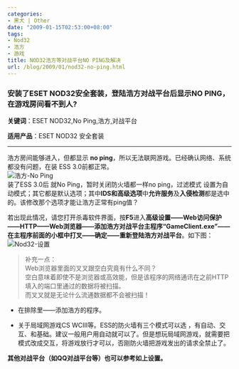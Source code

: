 ```yaml
---
categories:
- 黑犬 | Other
date: "2009-01-15T02:53:00+08:00"
tags:
- Nod32
- 浩方
- 游戏
title: NOD32浩方等对战平台NO PING及解决
url: /blog/2009/01/nod32-no-ping.html
---
```

### 安装了ESET NOD32安全套装，登陆浩方对战平台后显示NO PING，在游戏房间看不到人?

**关键词**：ESET NOD32,No Ping,浩方,对战平台  

**适用产品**：ESET NOD32 安全套装  
* * *
<!--more-->
浩方房间能够进入，但都显示 **no ping**，所以无法联网游戏。已经确认网络、系统都没有问题，在装 ESS 3.0前都正常。  
![浩方-No Ping](/images/posts/no-ping.png)  
装了ESS 3.0后 就No Ping，暂时关闭防火墙都一样no ping，过滤模式 设置为自动模式；其它都是默认选项；其中**IDS和高级选项**中**允许服务**及**入侵检测**都是选中的。该修改那个选项才能让浩方正常有ping值？

若出现此情况，请您打开杀毒软件界面，按**F5**进入**高级设置——Web访问保护——HTTP——Web浏览器——添加浩方对战平台主程序“GameClient.exe”——在主程序前面的小框中打叉——确定——重新登陆浩方对战平台**。如下图：  
![Nod32-设置](/images/posts/nod32-set.jpg)  

> 补充一点：  
> Web浏览器里面的叉叉跟空白究竟有什么不同？  
> 空白意味着即使不是浏览器或高效能，但是该程序的网络通讯在之前HTTP填入的端口里通过的数据将被扫描。  
> 而叉叉就是无论什么流通数据都不会被扫描！

*   在排除里——添加浩方的程序。

*   关于局域网游戏CS WCIII等。ESS的防火墙有三个模式可以选 ，有自动、交互、和基础。建议一般用户用自动就可以了。但是想玩局域网游戏，就需要把模式改成交互，将游戏放行才可以，否刚防火墙把游戏发出的请求全禁止了。

**其他对战平台（如QQ对战平台等）也可以参考如上设置。**